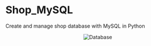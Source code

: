# Shop_MySQL
Create and manage shop database with MySQL in Python

<p align="center">
  <img src="https://user-images.githubusercontent.com/99027230/190636802-84c0c89c-db10-4676-8f33-92fefabb0ce2.png" alt="Database"/>
</p>
